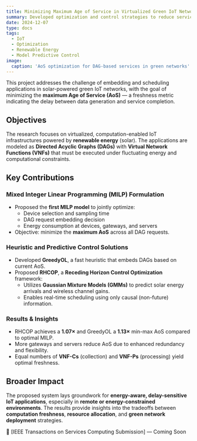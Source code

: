 ```yaml
---
title: Minimizing Maximum Age of Service in Virtualized Green IoT Networks
summary: Developed optimization and control strategies to reduce service latency in renewable-powered IoT networks
date: 2024-12-07
type: docs
tags:
  - IoT
  - Optimization
  - Renewable Energy
  - Model Predictive Control
image:
  caption: 'AoS optimization for DAG-based services in green networks'
---
```


This project addresses the challenge of embedding and scheduling applications in solar-powered green IoT networks, with the goal of minimizing the **maximum Age of Service (AoS)** — a freshness metric indicating the delay between data generation and service completion.

## Objectives
The research focuses on virtualized, computation-enabled IoT infrastructures powered by **renewable energy** (solar). The applications are modeled as **Directed Acyclic Graphs (DAGs)** with **Virtual Network Functions (VNFs)** that must be executed under fluctuating energy and computational constraints.

## Key Contributions

### Mixed Integer Linear Programming (MILP) Formulation
- Proposed the **first MILP model** to jointly optimize:
  - Device selection and sampling time
  - DAG request embedding decision
  - Energy consumption at devices, gateways, and servers
- Objective: minimize the **maximum AoS** across all DAG requests.

### Heuristic and Predictive Control Solutions
- Developed **GreedyOL**, a fast heuristic that embeds DAGs based on current AoS.
- Proposed **RHCOP**, a **Receding Horizon Control Optimization** framework:
  - Utilizes **Gaussian Mixture Models (GMMs)** to predict solar energy arrivals and wireless channel gains.
  - Enables real-time scheduling using only causal (non-future) information.

### Results & Insights
- RHCOP achieves a **1.07×** and GreedyOL a **1.13×** min-max AoS compared to optimal MILP.
- More gateways and servers reduce AoS due to enhanced redundancy and flexibility.
- Equal numbers of **VNF-Cs** (collection) and **VNF-Ps** (processing) yield optimal freshness.

## Broader Impact
The proposed system lays groundwork for **energy-aware, delay-sensitive IoT applications**, especially in **remote or energy-constrained environments**. The results provide insights into the tradeoffs between **computation freshness**, **resource allocation**, and **green network deployment** strategies.

📄 [IEEE Transactions on Services Computing Submission] — Coming Soon
